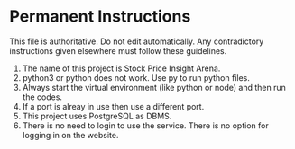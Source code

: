 # Permanent Instructions
This file is authoritative. Do not edit automatically. Any contradictory instructions given elsewhere must follow these guidelines.

1. The name of this project is Stock Price Insight Arena.
2. python3 or python does not work. Use py to run python files.
3. Always start the virtual environment (like python or node) and then run the codes.
4. If a port is alreay in use then use a different port.
5. This project uses PostgreSQL as DBMS.
6. There is no need to login to use the service. There is no option for logging in on the website.
